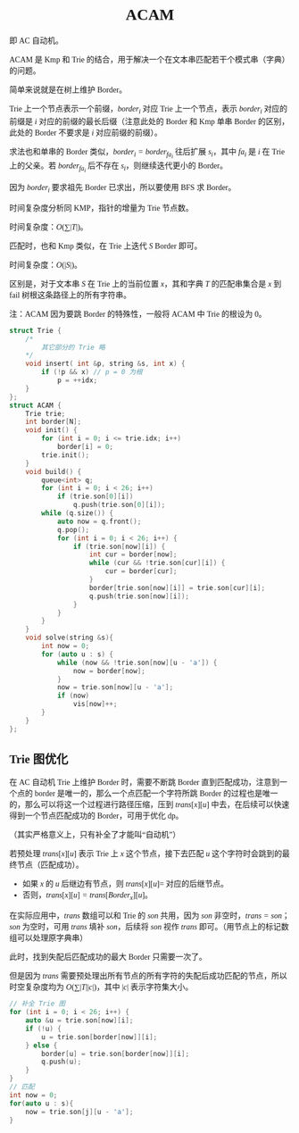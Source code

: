 <style>
 body {
  font-family: "楷体"
}
</style>

<h1><center>ACAM</center></h1>

即 ​AC 自动机。

​ACAM 是 Kmp 和 Trie 的结合，用于解决一个在文本串匹配若干个模式串（字典）的问题。

​简单来说就是在树上维护 Border。

​Trie 上一个节点表示一个前缀，$border_i$ 对应 Trie 上一个节点，表示 $border_i$ 对应的前缀是 $i$ 对应的前缀的最长后缀（注意此处的 Border 和 Kmp 单串 Border 的区别，此处的 Border 不要求是 $i$ 对应前缀的前缀）。

​求法也和单串的 Border 类似，$border_i=border_{fa_i}$ 往后扩展 $s_i$，其中 $fa_i$ 是 $i$ 在 Trie 上的父亲。若 $border_{fa_i}$ 后不存在 $s_i$，则继续迭代更小的 Border。

​因为 $border_i$ 要求祖先 Border 已求出，所以要使用 BFS 求 Border。

​时间复杂度分析同 KMP，指针的增量为 Trie 节点数。

​时间复杂度：$O(\sum |T|)$。

​匹配时，也和 Kmp 类似，在 Trie 上迭代 $S$ Border 即可。

时间复杂度：$O(|S|)$。

区别是，对于文本串 $S$ 在 Trie 上的当前位置 $x$，其和字典 $T$ 的匹配串集合是 $x$ 到 fail 树根这条路径上的所有字符串。

注：ACAM 因为要跳 Border 的特殊性，一般将 ACAM 中 Trie 的根设为 $0$。

```cpp
struct Trie {
    /*
        其它部分的 Trie 略
    */
    void insert( int &p, string &s, int x) {
        if (!p && x) // p = 0 为根
            p = ++idx;
    }
};
struct ACAM {
    Trie trie;
    int border[N];
    void init() {
        for (int i = 0; i <= trie.idx; i++)
            border[i] = 0;
        trie.init();
    }
    void build() {
        queue<int> q;
        for (int i = 0; i < 26; i++)
            if (trie.son[0][i])
                q.push(trie.son[0][i]);
        while (q.size()) {
            auto now = q.front();
            q.pop();
            for (int i = 0; i < 26; i++) {
                if (trie.son[now][i]) {
                    int cur = border[now];
                    while (cur && !trie.son[cur][i]) {
                        cur = border[cur];
                    }
                    border[trie.son[now][i]] = trie.son[cur][i];
                    q.push(trie.son[now][i]);
                }
            }
        }
    }
    void solve(string &s){
        int now = 0;
        for (auto u : s) {
            while (now && !trie.son[now][u - 'a']) {
                now = border[now];
            }
            now = trie.son[now][u - 'a'];
            if (now)
                vis[now]++;
        }
    }
};
```

## Trie 图优化

在 AC 自动机 Trie 上维护 Border 时，需要不断跳 Border 直到匹配成功，注意到一个点的 border 是唯一的，那么一个点匹配一个字符所跳 Border 的过程也是唯一的，那么可以将这一个过程进行路径压缩，压到 $trans[x][u]$ 中去，在后续可以快速得到一个节点匹配成功的 Border，可用于优化 dp。

（其实严格意义上，只有补全了才能叫“自动机”）

​若预处理 $trans[x][u]$ 表示 Trie 上 $x$ 这个节点，接下去匹配 $u$ 这个字符时会跳到的最终节点（匹配成功）。

- 如果 $x$ 的 $u$ 后继边有节点，则 $trans[x][u]=$ 对应的后继节点。
- 否则，$trans[x][u]=trans[Border_x][u]$。

​在实际应用中，$trans$ 数组可以和 Trie 的 $son$ 共用，因为 $son$ 非空时，$trans=son$；$son$ 为空时，可用 $trans$ 填补 $son$，后续将 $son$ 视作 $trans$ 即可。（用节点上的标记数组可以处理原字典串）

​此时，找到失配后匹配成功的最大 Border 只需要一次了。

​但是因为 $trans$ 需要预处理出所有节点的所有字符的失配后成功匹配的节点，所以时空复杂度均为 $O(\sum|T||c|)$，其中 $|c|$ 表示字符集大小。


```cpp
// 补全 Trie 图
for (int i = 0; i < 26; i++) {
    auto &u = trie.son[now][i];
    if (!u) {
        u = trie.son[border[now]][i];
    } else {
        border[u] = trie.son[border[now]][i];
        q.push(u);
    }
}
// 匹配
int now = 0;
for(auto u : s){
    now = trie.son[j][u - 'a'];
}
```